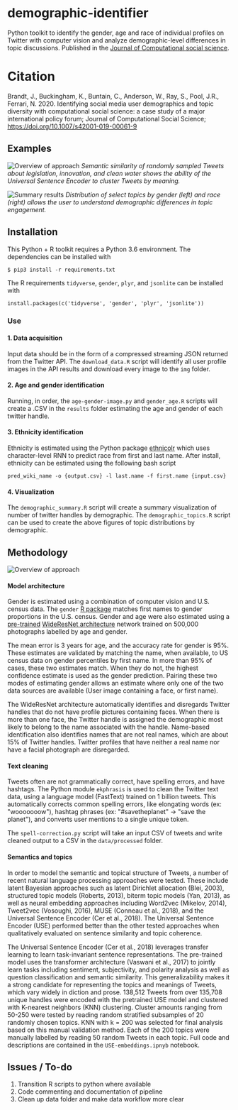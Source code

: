 # demographic-identifier
Python toolkit to identify the gender, age and race of individual profiles on Twitter with computer vision and analyze demographic-level differences in topic discussions. Published in the [Journal of Computational social science](https://link.springer.com/epdf/10.1007/s42001-019-00061-9?author_access_token=N086UDmKbZCQAz0Rwp5lzPe4RwlQNchNByi7wbcMAY6ia9rB1p_xYDiVJWEeB2C6pyTg0gjFVW8sxyW02Dt1HvKTCA2K-nBbh5GwRRuC_WgfZp5zWJP8FI9okcSADHhkbALh2f2XqonahVSImR1jEg%3D%3D).

# Citation
Brandt, J., Buckingham, K., Buntain, C., Anderson, W., Ray, S., Pool, J.R., Ferrari, N. 2020. Identifying social media user demographics and topic diversity with computational social science: a case study of a major international policy forum; Journal of Computational Social Science; https://doi.org/10.1007/s42001-019-00061-9  

## Examples
![Overview of approach](https://raw.githubusercontent.com/wri/demographic-identifier/master/img/use-2.png)
*Semantic similarity of randomly sampled Tweets about legislation, innovation, and clean water shows the ability of the Universal Sentence Encoder to cluster Tweets by meaning.*

![Summary results](https://raw.githubusercontent.com/wri/demographic-identifier/master/img/png/gender_race.png)
*Distribution of select topics by gender (left) and race (right) allows the user to understand demographic differences in topic engagement.*

## Installation

This Python + R toolkit requires a Python 3.6 environment. The dependencies can be installed with 

```
$ pip3 install -r requirements.txt
```

The R requirements `tidyverse`, `gender`, `plyr`, and `jsonlite` can be installed with

```
install.packages(c('tidyverse', 'gender', 'plyr', 'jsonlite'))
```

### Use

#### 1. Data acquisition
Input data should be in the form of a compressed streaming JSON returned from the Twitter API. The `download_data.R` script will identify all user profile images in the API results and download every image to the `img` folder.

#### 2. Age and gender identification
Running, in order, the `age-gender-image.py` and `gender_age.R` scripts will create a .CSV in the `results` folder estimating the age and gender of each twitter handle.

#### 3. Ethnicity identification
Ethnicity is estimated using the Python package [ethnicolr](https://github.com/appeler/ethnicolr) which uses character-level RNN to predict race from first and last name. After install, ethnicity can be estimated using the following bash script

```
pred_wiki_name -o {output.csv} -l last.name -f first.name {input.csv}
```

#### 4. Visualization
The `demographic_summary.R` script will create a summary visualization of number of twitter handles by demographic. The `demographic_topics.R` script can be used to create the above figures of topic distributions by demographic.


## Methodology

![Overview of approach](https://raw.githubusercontent.com/wri/demographic-identifier/master/img/model-structure.png)

#### Model architecture
Gender is estimated using a combination of computer vision and U.S. census data. The `gender` [R package](https://github.com/ropensci/gender) matches first names to gender proportions in the U.S. census. Gender and age were also estimated using a [pre-trained](https://github.com/yu4u/age-gender-estimation) [WideResNet architecture](https://arxiv.org/pdf/1605.07146.pdf) network trained on 500,000 photographs labelled by age and gender. 

The mean error is 3 years for age, and the accuracy rate for gender is 95%. These estimates are validated by matching the name, when available, to US census data on gender percentiles by first name. In more than 95% of cases, these two estimates match. When they do not, the highest confidence estimate is used as the gender prediction. Pairing these two modes of estimating gender allows an estimate where only one of the two data sources are available (User image containing a face, or first name). 

The WideResNet architecture automatically identifies and disregards Twitter handles that do not have profile pictures containing faces. When there is more than one face, the Twitter handle is assigned the demographic most likely to belong to the name associated with the handle. Name-based identification also identifies names that are not real names, which are about 15% of Twitter handles. Twitter profiles that have neither a real name nor have a facial photograph are disregarded.

#### Text cleaning

Tweets often are not grammatically correct, have spelling errors, and have hashtags. The Python module `ekphrasis` is used to clean the Twitter text data, using a language model (FastText) trained on 1 billion tweets. This automatically corrects common spelling errors, like elongating words (ex: "wooooooow"), hashtag phrases (ex: "#savetheplanet" -> "save the planet"), and converts user mentions to a single unique token. 

The `spell-correction.py` script will take an input CSV of tweets and write cleaned output to a CSV in the `data/processed` folder.

#### Semantics and topics

In order to model the semantic and topical structure of Tweets, a number of recent natural language processing approaches were tested. These include latent Bayesian approaches such as latent Dirichlet allocation (Blei, 2003), structured topic models (Roberts, 2013), biterm topic models (Yan, 2013), as well as neural embedding approaches including Word2vec (Mikelov, 2014), Tweet2vec (Vosoughi, 2016), MUSE (Conneau et al., 2018), and the Universal Sentence Encoder (Cer et al., 2018). The Universal Sentence Encoder (USE) performed better than the other tested approaches when qualitatively evaluated on sentence similarity and topic coherence.

The Universal Sentence Encoder (Cer et al., 2018) leverages transfer learning to learn task-invariant sentence representations. The pre-trained model uses the transformer architecture (Vaswani et al., 2017) to jointly learn tasks including sentiment, subjectivity, and polarity analysis as well as question classification and semantic similarity. This generalizability makes it a strong candidate for representing the topics and meanings of Tweets, which vary widely in diction and prose. 138,512 Tweets from over 135,708 unique handles were encoded with the pretrained USE model and clustered with K-nearest neighbors (KNN) clustering. Cluster amounts ranging from 50-250 were tested by reading random stratified subsamples of 20 randomly chosen topics. KNN with k = 200 was selected for final analysis based on this manual validation method. Each of the 200 topics were manually labelled by reading 50 random Tweets in each topic. Full code and descriptions are contained in the `USE-embeddings.ipnyb` notebook.

## Issues / To-do
1. Transition R scripts to python where available
2. Code commenting and documentation of pipeline
3. Clean up data folder and make data workflow more clear
